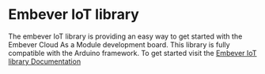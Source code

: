# Embever IoT library

The embever IoT library is providing an easy way to get started with the Embever Cloud As a Module development board. This library is fully compatible with the Arduino framework. To get started visit the [Embever IoT library Documentation](https://embever.github.io/embever-iot-library/getting_started.html)
